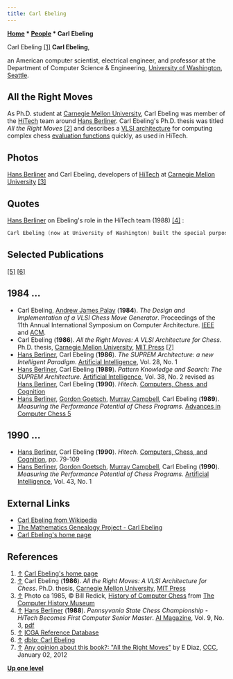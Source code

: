 ```yaml
---
title: Carl Ebeling
---
```

**[Home](Home "Home") * [People](People "People") * Carl Ebeling**

[](https://homes.cs.washington.edu/~ebeling/) Carl Ebeling <a id="cite-note-1" href="#cite-ref-1">[1]</a>
**Carl Ebeling**,

an American computer scientist, electrical engineer, and professor at the Department of Computer Science & Engineering, [University of Washington](https://en.wikipedia.org/wiki/University_of_Washington), [Seattle](https://en.wikipedia.org/wiki/Seattle%2C_Washington).

## All the Right Moves

As Ph.D. student at [Carnegie Mellon University](Carnegie_Mellon_University "Carnegie Mellon University"), Carl Ebeling was member of the [HiTech](HiTech "HiTech") team around [Hans Berliner](Hans_Berliner "Hans Berliner"). Carl Ebeling's Ph.D. thesis was titled *All the Right Moves* <a id="cite-note-2" href="#cite-ref-2">[2]</a> and describes a [VLSI architecture](VLSI_Design "VLSI Design") for computing complex chess [evaluation functions](Evaluation_Function "Evaluation Function") quickly, as used in HiTech.

## Photos

[](http://www.computerhistory.org/chess/full_record.php?iid=stl-431e1a07ad4c1)
[Hans Berliner](Hans_Berliner "Hans Berliner") and Carl Ebeling, developers of [HiTech](HiTech "HiTech") at [Carnegie Mellon University](Carnegie_Mellon_University "Carnegie Mellon University") <a id="cite-note-3" href="#cite-ref-3">[3]</a>

## Quotes

[Hans Berliner](Hans_Berliner "Hans Berliner") on Ebeling's role in the HiTech team (1988) <a id="cite-note-4" href="#cite-ref-4">[4]</a> :

```C++
Carl Ebeling (now at University of Washington) built the special purpose hardware (Ebeling 1985), and a good deal of software relating to how to interface to the hardware and see what it is doing for debugging purposes. 

```

## Selected Publications

<a id="cite-note-5" href="#cite-ref-5">[5]</a> <a id="cite-note-6" href="#cite-ref-6">[6]</a>

## 1984 ...

- Carl Ebeling, [Andrew James Palay](Andrew_James_Palay "Andrew James Palay") (**1984**). *The Design and Implementation of a VLSI Chess Move Generator*. Proceedings of the 11th Annual International Symposium on Computer Architecture. [IEEE](IEEE "IEEE") and [ACM](ACM "ACM").
- Carl Ebeling (**1986**). *All the Right Moves: A VLSI Architecture for Chess*. Ph.D. thesis, [Carnegie Mellon University](Carnegie_Mellon_University "Carnegie Mellon University"), [MIT Press](https://en.wikipedia.org/wiki/MIT_Press) <a id="cite-note-7" href="#cite-ref-7">[7]</a>
- [Hans Berliner](Hans_Berliner "Hans Berliner"), Carl Ebeling (**1986**). *The SUPREM Architecture: a new Intelligent Paradigm*. [Artificial Intelligence](https://en.wikipedia.org/wiki/Artificial_Intelligence_%28journal%29), Vol. 28, No. 1
- [Hans Berliner](Hans_Berliner "Hans Berliner"), Carl Ebeling (**1989**). *Pattern Knowledge and Search: The SUPREM Architecture*. [Artificial Intelligence](https://en.wikipedia.org/wiki/Artificial_Intelligence_%28journal%29), Vol. 38, No. 2 revised as [Hans Berliner](Hans_Berliner "Hans Berliner"), Carl Ebeling (**1990**). *Hitech*. [Computers, Chess, and Cognition](Computers,_Chess,_and_Cognition "Computers, Chess, and Cognition")
- [Hans Berliner](Hans_Berliner "Hans Berliner"), [Gordon Goetsch](Gordon_Goetsch "Gordon Goetsch"), [Murray Campbell](Murray_Campbell "Murray Campbell"), Carl Ebeling (**1989**). *Measuring the Performance Potential of Chess Programs*. [Advances in Computer Chess 5](Advances_in_Computer_Chess_5 "Advances in Computer Chess 5")

## 1990 ...

- [Hans Berliner](Hans_Berliner "Hans Berliner"), Carl Ebeling (**1990**). *Hitech.* [Computers, Chess, and Cognition](Computers,_Chess,_and_Cognition "Computers, Chess, and Cognition"), pp. 79-109
- [Hans Berliner](Hans_Berliner "Hans Berliner"), [Gordon Goetsch](Gordon_Goetsch "Gordon Goetsch"), [Murray Campbell](Murray_Campbell "Murray Campbell"), Carl Ebeling (**1990**). *Measuring the Performance Potential of Chess Programs.* [Artificial Intelligence](https://en.wikipedia.org/wiki/Artificial_Intelligence_%28journal%29), Vol. 43, No. 1

## External Links

- [Carl Ebeling from Wikipedia](https://en.wikipedia.org/wiki/Carl_Ebeling)
- [The Mathematics Genealogy Project - Carl Ebeling](http://genealogy.math.ndsu.nodak.edu/id.php?id=50141)
- [Carl Ebeling's home page](https://homes.cs.washington.edu/~ebeling/)

## References

1. <a id="cite-ref-1" href="#cite-note-1">↑</a> [Carl Ebeling's home page](https://homes.cs.washington.edu/~ebeling/)
1. <a id="cite-ref-2" href="#cite-note-2">↑</a> Carl Ebeling (**1986**). *All the Right Moves: A VLSI Architecture for Chess*. Ph.D. thesis, [Carnegie Mellon University](Carnegie_Mellon_University "Carnegie Mellon University"), [MIT Press](https://en.wikipedia.org/wiki/MIT_Press)
1. <a id="cite-ref-3" href="#cite-note-3">↑</a> Photo ca 1985, © Bill Redick, [History of Computer Chess](http://www.computerhistory.org/chess/index.php) from [The Computer History Museum](The_Computer_History_Museum "The Computer History Museum")
1. <a id="cite-ref-4" href="#cite-note-4">↑</a> [Hans Berliner](Hans_Berliner "Hans Berliner") (**1988**). *Pennsyvania State Chess Championship - HiTech Becomes First Computer Senior Master*. [AI Magazine](AAAI#AIMAG "AAAI"), Vol. 9, No. 3, [pdf](http://www.aaai.org/ojs/index.php/aimagazine/article/viewFile/946/864)
1. <a id="cite-ref-5" href="#cite-note-5">↑</a> [ICGA Reference Database](ICGA_Journal#RefDB "ICGA Journal")
1. <a id="cite-ref-6" href="#cite-note-6">↑</a> [dblp: Carl Ebeling](http://www.informatik.uni-trier.de/~ley/pers/hd/e/Ebeling:Carl.html)
1. <a id="cite-ref-7" href="#cite-note-7">↑</a> [Any opinion about this book?: "All the Right Moves"](http://www.talkchess.com/forum/viewtopic.php?t=41743) by E Diaz, [CCC](CCC "CCC"), January 02, 2012

**[Up one level](People "People")**

